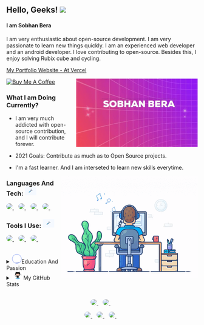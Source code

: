 ## Hello, Geeks! <img src="https://media.giphy.com/media/hvRJCLFzcasrR4ia7z/giphy.gif" width="25px">
#### I am Sobhan Bera

  I am very enthusiastic about open-source development. I am very passionate to learn new things quickly. I am an experienced web developer and an android developer. I love contributing to open-source. Besides this, I enjoy solving Rubix cube and cycling.


<!--   <p>
    <a href="https://sobhanbera.github.io/portfolio" style="color:#40404ef;">My Portfolio Website - At Github Pages</a>
  </p> -->
  <p>
    <a href="https://sobhanbera.vercel.app/" style="color:#40404ef;">My Portfolio Website - At Vercel</a>
  </p>

<!-- <a href="https://www.buymeacoffee.com/sobhanbera" target="_blank"><img src="https://img.shields.io/badge/-Buy%20Me%20A%20Book-0f60b6?style=for-the-badge&logo=learn&logoColor=000000" alt="Buy Me A Book" width="150" ></a> -->
<a href="https://www.buymeacoffee.com/sobhanbera" target="_blank"><img src="https://cdn.buymeacoffee.com/buttons/v2/default-blue.png" alt="Buy Me A Coffee" width="150" ></a>
  <img align="right" src="https://github.com/SobhanBera/SobhanBera/blob/master/open_source_contribution.gif" width="" height="180" />

### What I am Doing Currently?


-   I am very much addicted with open-source contribution, and I will contribute forever.
-   2021 Goals: Contribute as much as to Open Source projects.
-   I'm a fast learner. And I am interseted to learn new skills everytime.
    
    <img align="right" src="https://github.com/SobhanBera/SobhanBera/blob/master/programming_all_day_gif.gif" width="360px" height="270px">
    
<!--### Languages And Tech: <img src="https://github.com/SobhanBera/SobhanBera/blob/master/tools.gif" width="30px">
<!--
<!--![C](https://img.shields.io/badge/-C-e8e8e8?style=for-the-badge&logo=C&logoColor=283593)
<!--![C++](https://img.shields.io/badge/-c++-e8e8e8?style=for-the-badge&logo=C%2B%2B&logoColor=00549D)
<!--![Java](https://img.shields.io/badge/-Java-e8e8e8?style=for-the-badge&logo=Java&logoColor=f89820)
<!--![Python](https://img.shields.io/badge/-Python-e8e8e8?style=for-the-badge&logo=Python&logoColor=FFC107)
![Javascript](https://img.shields.io/badge/-Javascript-e8e8e8?style=for-the-badge&logo=Javascript&logoColor=fdc500)
![React](https://img.shields.io/badge/-React-e8e8e8?style=for-the-badge&logo=React&logoColor=61DBFB)
![NextJS](https://img.shields.io/badge/-Next-000000?style=for-the-badge&logo=NextJS&logoColor=61DBFB)
![React Native](https://img.shields.io/badge/-react%20native-e8e8e8?style=for-the-badge&logo=react&logoColor=61DBFB)
![HTML](https://img.shields.io/badge/-HTML-e8e8e8?style=for-the-badge&logo=HTML&logoColor=097CDB)
![CSS](https://img.shields.io/badge/-CSS-e8e8e8?style=for-the-badge&logo=CSS&logoColor=097CDB)
![SASS](https://img.shields.io/badge/-Sass-e8e8e8?style=for-the-badge&logo=Sass&logoColor=F06292)
![Less](https://img.shields.io/badge/-Less-e8e8e8?style=for-the-badge&logo=Less&logoColor=097CDB)
![SQ](https://img.shields.io/badge/-SQL-e8e8e8?style=for-the-badge&logo=mysql&logoColor=097CDB)

<!--### Tools I Use: <img src="https://github.com/SobhanBera/SobhanBera/blob/master/tools.gif" width="30px">
<!--
![VIM](https://img.shields.io/badge/-vim-181818?style=for-the-badge&logo=vim&logoColor=097CDB)
![VSCODE](https://img.shields.io/badge/-vscode-181818?style=for-the-badge&logo=vscode&logoColor=097CDB)
![Atom](https://img.shields.io/badge/-atom-181818?style=for-the-badge&logo=atom&logoColor=808080)
![Git](https://img.shields.io/badge/-git-181818?style=for-the-badge&logo=git&logoColor=F4511E)
![GitHub](https://img.shields.io/badge/-github-181818?style=for-the-badge&logo=github&logoColor=00BCD4)
![Terminal](http://img.shields.io/badge/-terminal-181818?style=for-the-badge&logo=powershell&logoColor=793535)
![Linux](https://img.shields.io/badge/-linux-181818?style=for-the-badge&logo=linux&logoColor=ffdf00)
![Firebase](https://img.shields.io/badge/-firebase-181818?style=for-the-badge&logo=firebase&logoColor=F5854A)
![Mongo DB](https://img.shields.io/badge/-mongodb-181818?style=for-the-badge&logo=mongodb&logoColor=4DB33D)
![Figma](https://img.shields.io/badge/-figma-181818?style=for-the-badge&logo=figma&logoColor=F06D5D)
![Adobe XD](https://img.shields.io/badge/-axd-181818?style=for-the-badge&logo=adobe-xd&logoColor=F27AF4)
-->

### Languages And Tech: <img src="https://github.com/SobhanBera/SobhanBera/blob/master/tools.gif" width="30px">

<p align="left">
<!--   <a href="">
      <img style="border-radius:25px" src="https://img.shields.io/badge/-C-283593?style=for-the-badge&logo=C&logoColor=ffffff" />        
  </a>&nbsp;&nbsp;
  <a href="">
      <img style="border-radius:25px" src="https://img.shields.io/badge/-c++-00549D?style=for-the-badge&logo=C%2B%2B&logoColor=ffffff" />        
  </a>&nbsp;&nbsp;
  <a href="">
      <img style="border-radius:25px" src="https://img.shields.io/badge/-Java-f89820?style=for-the-badge&logo=Java&logoColor=ffffff" />        
  </a>&nbsp;&nbsp;
  <a href="">
      <img style="border-radius:25px" src="https://img.shields.io/badge/-Python-306998?style=for-the-badge&logo=Python&logoColor=ffffff" />        
  </a>&nbsp;&nbsp; -->
  <a href="">
      <img style="border-radius:25px" src="https://img.shields.io/badge/-Javascript-fdc500?style=for-the-badge&logo=Javascript&logoColor=000000" />        
  </a>&nbsp;&nbsp;
  <a href="">
      <img style="border-radius:25px" src="https://img.shields.io/badge/-react-61DBFB?style=for-the-badge&logo=react&logoColor=000000" />        
  </a>&nbsp;&nbsp;
  <a href="">
      <img style="border-radius:25px" src="https://img.shields.io/badge/-react%20native-61DBFB?style=for-the-badge&logo=react&logoColor=000000" />        
  </a>&nbsp;&nbsp;
<!--   <a href="">
      <img style="border-radius:25px" src="https://img.shields.io/badge/-HTML-e34c26?style=for-the-badge&logo=HTML&logoColor=ffffff" />        
  </a>&nbsp;&nbsp;
  <a href="">
      <img style="border-radius:25px" src="https://img.shields.io/badge/-CSS-264de4?style=for-the-badge&logo=CSS&logoColor=ffffff" />        
  </a>&nbsp;&nbsp;
  <a href="">
      <img style="border-radius:25px" src="https://img.shields.io/badge/-Sass-F06292?style=for-the-badge&logo=Sass&logoColor=ffffff" />        
  </a>&nbsp;&nbsp;
  <a href="">
      <img style="border-radius:25px" src="https://img.shields.io/badge/-Less-1d365d?style=for-the-badge&logo=Less&logoColor=ffffff" />        
  </a>&nbsp;&nbsp; -->
  <a href="">
      <img style="border-radius:25px" src="https://img.shields.io/badge/-SQL-F29111?style=for-the-badge&logo=mysql&logoColor=ffffff" />        
  </a>&nbsp;&nbsp;
</p>

### Tools I Use: <img src="https://github.com/SobhanBera/SobhanBera/blob/master/tools.gif" width="30px">

<p align="left">
  <a href="">
      <img style="border-radius:25px" src="https://img.shields.io/badge/-vim-00a839?style=for-the-badge&logo=vim&logoColor=ffffff" />        
  </a>&nbsp;&nbsp;
  <a href="">
      <img style="border-radius:25px" src="https://img.shields.io/badge/-vscode-097CDB?style=for-the-badge&logo=vscode&logoColor=ffffff" />        
  </a>&nbsp;&nbsp;
<!--   <a href="">
      <img style="border-radius:25px" src="https://img.shields.io/badge/-atom-00b478?style=for-the-badge&logo=atom&logoColor=ffffff" />        
  </a>&nbsp;&nbsp; -->
<!--   <a href="">
      <img style="border-radius:25px" src="https://img.shields.io/badge/-git-F4511E?style=for-the-badge&logo=git&logoColor=ffffff" />        
  </a>&nbsp;&nbsp;
  <a href="">
      <img style="border-radius:25px" src="https://img.shields.io/badge/-github-94009b?style=for-the-badge&logo=github&logoColor=ffffff" />        
  </a>&nbsp;&nbsp;
  <a href="">
      <img style="border-radius:25px" src="http://img.shields.io/badge/-terminal-793535?style=for-the-badge&logo=powershell&logoColor=ffffff" />        
  </a>&nbsp;&nbsp; -->
  <a href="">
      <img style="border-radius:25px" src="https://img.shields.io/badge/-linux-0040ad?style=for-the-badge&logo=linux&logoColor=ffffff" />        
  </a>&nbsp;&nbsp;
<!--   <a href="">
      <img style="border-radius:25px" src="https://img.shields.io/badge/-firebase-FFA000?style=for-the-badge&logo=firebase&logoColor=ffffff" />        
  </a>&nbsp;&nbsp;
  <a href="">
      <img style="border-radius:25px" src="https://img.shields.io/badge/-mongodb-4DB33D?style=for-the-badge&logo=mongodb&logoColor=ffffff" />        
  </a>&nbsp;&nbsp;
  <a href="">
      <img style="border-radius:25px" src="https://img.shields.io/badge/-figma-e04a34?style=for-the-badge&logo=figma&logoColor=ffffff" />        
  </a>&nbsp;&nbsp;
  <a href="">
      <img style="border-radius:25px" src="https://img.shields.io/badge/-axd-4c0035?style=for-the-badge&logo=adobe-xd&logoColor=ffffff" />        
  </a>&nbsp;&nbsp; -->
</p>

<!-- ![VIM](https://img.shields.io/badge/-vim-00a839?style=for-the-badge&logo=vim&logoColor=ffffff) -->
<!-- ![VSCODE](https://img.shields.io/badge/-vscode-097CDB?style=for-the-badge&logo=vscode&logoColor=ffffff) -->
<!-- ![Atom](https://img.shields.io/badge/-atom-00b478?style=for-the-badge&logo=atom&logoColor=ffffff) -->
<!-- ![Git](https://img.shields.io/badge/-git-F4511E?style=for-the-badge&logo=git&logoColor=ffffff) -->
<!-- ![GitHub](https://img.shields.io/badge/-github-94009b?style=for-the-badge&logo=github&logoColor=ffffff) -->
<!-- ![Terminal](http://img.shields.io/badge/-terminal-793535?style=for-the-badge&logo=powershell&logoColor=ffffff) -->
<!-- ![Linux](https://img.shields.io/badge/-linux-0040ad?style=for-the-badge&logo=linux&logoColor=ffffff) -->
<!-- ![Firebase](https://img.shields.io/badge/-firebase-FFA000?style=for-the-badge&logo=firebase&logoColor=ffffff) -->
<!-- ![Mongo DB](https://img.shields.io/badge/-mongodb-4DB33D?style=for-the-badge&logo=mongodb&logoColor=ffffff) -->
<!-- ![Figma](https://img.shields.io/badge/-figma-e04a34?style=for-the-badge&logo=figma&logoColor=ffffff) -->
<!-- ![Adobe XD](https://img.shields.io/badge/-axd-4c0035?style=for-the-badge&logo=adobe-xd&logoColor=ffffff) -->

<!-- <code><img alt="visual studio code" height="26px" src="https://raw.githubusercontent.com/github/explore/80688e429a7d4ef2fca1e82350fe8e3517d3494d/topics/visual-studio-code/visual-studio-code.png"></code> -->

<br/>

<details>
  <summary><img src="https://github.com/SobhanBera/SobhanBera/blob/master/loading.gif" width="25px">Education And Passion</summary>

## Education

-   **Holy Home English High School Balaghat M.P.**\
    📆 2010 - 2018
-   **Balaghat English Higher Secondary School Balaghat M.P.**\
    📆 2018 - 2020
-   **GH Raisoni College Of Engineering Nagpur Maharastra.**\
    📆 2020 - Moment
-   Graduation Completes On\
    📆 2025

## Passion

-   Coding and Programming\
    📆 2018 - Life Time
-   **Self Taught** Frontend Android Developer (Android Studio - Intermediate).\
    📆 2018 - Moment
-   **Self Taught** Native App Developer (React Native - Experienced).\
    📆 2019 - Moment
-   **Self Taught** Frontend Web Developer (Experienced).\
    📆 2019 - Moment
-   Competitive Programming\
    📆 2019 - Moment
-   **Open Source Contribution.**\
    📆 2019 - Life Time

</details>

<details>
  </br>
  <summary><img src="https://github.com/SobhanBera/SobhanBera/blob/master/octocat.gif" width="30px">My GitHub Stats</summary>
  <p>
    <a href="https://github.com/sobhanbera/github-readme-stats">
      <img src="https://github-readme-stats.vercel.app/api?username=SobhanBera&show_icons=true&count_private=true&theme=radical" width="350">
    </a>
  </P>
  <p>
    <a href="https://github.com/sobhanbera/github-readme-stats">
      <img src="https://github-readme-stats.vercel.app/api/top-langs/?username=SobhanBera&layout=compact&langs_count=8" width="350">
    </a>
  </p>
  
  <p>
<!--     <img src="https://github-readme-stats.vercel.app/api/wakatime?username=sobhanbera?layout=compact" width="350"> -->
  </p>
<!--   TROPHY  <img src="https://github-profile-trophy.vercel.app/?username=SobhanBera&theme=gruvbox&column=3&margin-w=15&margin-h=15"/> -->
</details>

</br>
<p align='center'>
  <a href="https://www.linkedin.com/in/sobhan-bera-82a435197/">
    <img style="border-radius:25px" src="https://img.shields.io/badge/linkedin-%230077B5.svg?&style=for-the-badge&logo=linkedin&logoColor=white" />
  </a>&nbsp;&nbsp;
  <a href="https://www.instagram.com/sobhanbera_/">
    <img  style="border-radius:25px"src="https://img.shields.io/badge/instagram-%23E4405F.svg?&style=for-the-badge&logo=instagram&logoColor=white" />        
  </a>&nbsp;&nbsp;
</p>

<p align='center'>
  <a href="https://www.facebook.com/sobhan.b.90/">
    <img style="border-radius:25px" src="https://img.shields.io/badge/sobhanbera-%233b5998.svg?&style=for-the-badge&logo=facebook&logoColor=white" />
  </a>&nbsp;&nbsp;
  <a href="https://twitter.com/BeraSobhan">
    <img style="border-radius:25px" src="https://img.shields.io/badge/twitter-%2300acee.svg?&style=for-the-badge&logo=twitter&logoColor=white" />        
  </a>&nbsp;&nbsp;
  <a href="mailto:sobhanbera258@gmail.com">
    <img style="border-radius:25px" src="https://img.shields.io/badge/-sobhanbera258-c14438?style=for-the-badge&logo=Gmail&logoColor=white&link=mailto:sobhanbera258@gmail.com" />
  </a>&nbsp;&nbsp;
</p>

[linkedin]: https://www.linkedin.com/in/sobhanbera/
[twitter]: https://twitter.com/BeraSobhan
[instagram]: https://www.instagram.com/sobhanbera_/
[facebook]: https://www.facebook.com/sobhan.b.90/
[vim]: https://www.vim.org/download.php
[atom]: https://atom.io/
[sublime]: https://www.sublimetext.com/
[android]: https://developer.android.com/studio/
[vsc]: https://code.visualstudio.com/
[git]: https://git-scm.com/downloads
